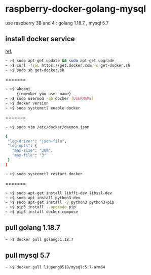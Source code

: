# raspberry-docker-golang-mysql
use raspberry 3B and 4 : golang 1.18.7 , mysql 5.7

## install docker service
[ref.](https://www.simplilearn.com/tutorials/docker-tutorial/raspberry-pi-docker)
```bash
~ >$ sudo apt-get update && sudo apt-get upgrade
~ >$ curl -fsSL https://get.docker.com -o get-docker.sh
~ >$ sudo sh get-docker.sh
```
=======

```bash
~ >$ whoami
     {remember you user name}
~ >$ sudo usermod -aG docker [USERNAME]
~ >$ docker version
~ >$ sudo systemctl enable docker
```
=======

```bash
~ >$ sudo vim /etc/docker/daemon.json

{
 "log-driver": "json-file",
 "log-opts": {
   "max-size": "30m",
   "max-file": "3"
 }
}

~ >$ sudo systemctl restart docker

```
=======

```bash
~ >$ sudo apt-get install libffi-dev libssl-dev
~ >$ sudo apt install python3-dev
~ >$ sudo apt-get install -y python3 python3-pip
~ >$ pip3 install --upgrade pip
~ >$ pip3 install docker-compose
```

## pull golang 1.18.7
```bash
~ >$ docker pull golang:1.18.7
```

## pull mysql 5.7
```bash
~ >$ docker pull liupeng0518/mysql:5.7-arm64
```
